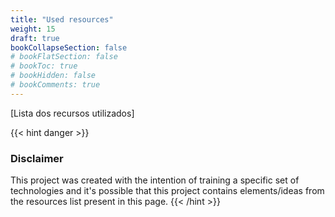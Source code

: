 ```yaml
---
title: "Used resources"
weight: 15
draft: true
bookCollapseSection: false
# bookFlatSection: false
# bookToc: true
# bookHidden: false
# bookComments: true
---
```


[Lista dos recursos utilizados]

{{< hint danger >}}
### Disclaimer
This project was created with the intention of training a specific set of technologies and it's possible that this project contains elements/ideas from the resources list present in this page.
{{< /hint >}}

